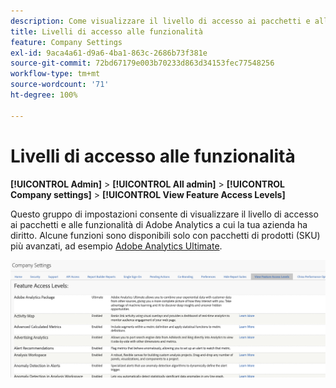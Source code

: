 ```yaml
---
description: Come visualizzare il livello di accesso ai pacchetti e alle funzionalità di Adobe Analytics a cui la tua azienda ha diritto.
title: Livelli di accesso alle funzionalità
feature: Company Settings
exl-id: 9aca4a61-d9a6-4ba1-863c-2686b73f381e
source-git-commit: 72bd67179e003b70233d863d34153fec77548256
workflow-type: tm+mt
source-wordcount: '71'
ht-degree: 100%

---
```


# Livelli di accesso alle funzionalità

**[!UICONTROL Admin]** > **[!UICONTROL All admin]** > **[!UICONTROL Company settings]** > **[!UICONTROL View Feature Access Levels]**

Questo gruppo di impostazioni consente di visualizzare il livello di accesso ai pacchetti e alle funzionalità di Adobe Analytics a cui la tua azienda ha diritto. Alcune funzioni sono disponibili solo con pacchetti di prodotti (SKU) più avanzati, ad esempio [Adobe Analytics Ultimate](https://www.adobe.com/it/data-analytics-cloud/analytics/ultimate.html).

![](assets/feature-access-levels.png)
